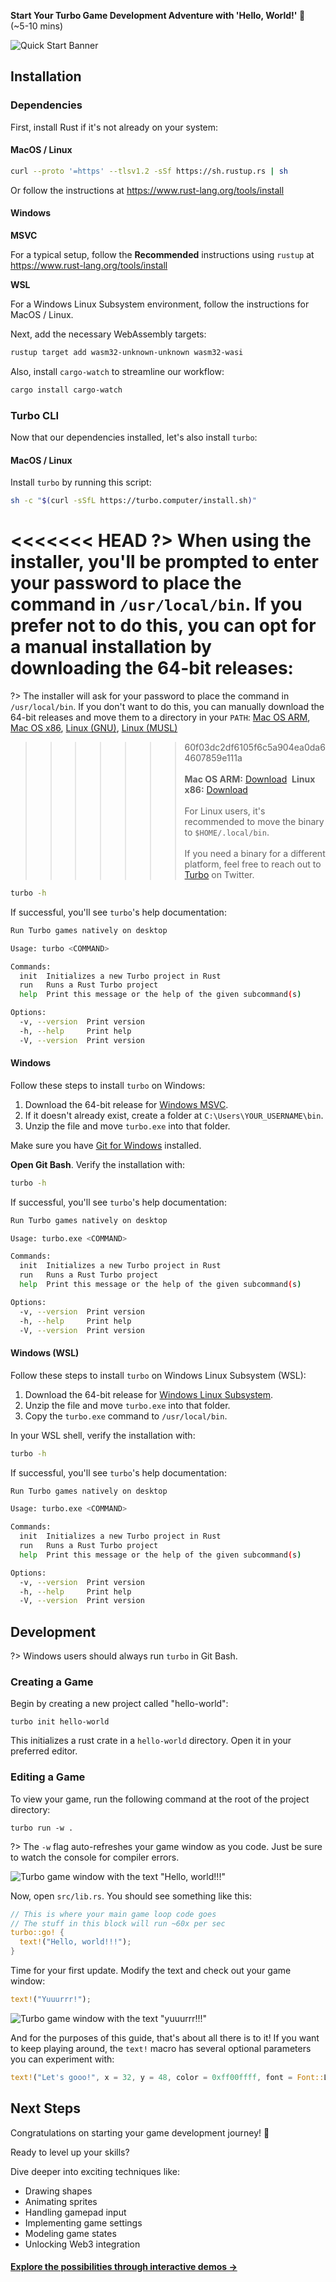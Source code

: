 **Start Your Turbo Game Development Adventure with 'Hello, World!' 🚀** (~5-10 mins)

![Quick Start Banner](_media/quick-start-banner.webp)

## Installation

### Dependencies   

First, install Rust if it's not already on your system:

<!-- tabs:start -->

#### **MacOS / Linux**

```bash
curl --proto '=https' --tlsv1.2 -sSf https://sh.rustup.rs | sh
```

Or follow the instructions at https://www.rust-lang.org/tools/install

#### **Windows**

**MSVC**

For a typical setup, follow the **Recommended** instructions using `rustup` at https://www.rust-lang.org/tools/install

**WSL**

For a Windows Linux Subsystem environment, follow the instructions for MacOS / Linux.

<!-- tabs:end -->

Next, add the necessary WebAssembly targets:

```bash
rustup target add wasm32-unknown-unknown wasm32-wasi
```

Also, install `cargo-watch` to streamline our workflow:

```bash
cargo install cargo-watch
```

### Turbo CLI

Now that our dependencies installed, let's also install `turbo`:

<!-- tabs:start -->

#### **MacOS / Linux**

Install `turbo` by running this script:

```bash
sh -c "$(curl -sSfL https://turbo.computer/install.sh)"
```

<<<<<<< HEAD
?> When using the installer, you'll be prompted to enter your password to place the command in `/usr/local/bin`. If you prefer not to do this, you can opt for a manual installation by downloading the 64-bit releases:
=======
?> The installer will ask for your password to place the command in `/usr/local/bin`. If you don't want to do this, you can manually download the 64-bit releases and move them to a directory in your `PATH`: [Mac OS ARM](https://turbo.computer/bin/turbo-0.2.1-aarch64-apple-darwin/turbo), [Mac OS x86](https://turbo.computer/bin/turbo-0.2.1-x86_64-apple-darwin/turbo), [Linux (GNU)](https://turbo.computer/bin/turbo-0.2.1-x86_64-unknown-linux-gnu/turbo), [Linux (MUSL)](https://turbo.computer/bin/turbo-0.2.1-x86_64-unknown-linux-musl/turbo)
>>>>>>> 60f03dc2df6105f6c5a904ea0da64607859e111a
<br /><br />
**Mac OS ARM:** [Download](https://turbo.computer/bin/aarch64-apple-darwin/turbo-cli)&nbsp; 
**Linux x86:** [Download](https://turbo.computer/bin/x86_64-unknown-linux-gnu/turbo-cli)
<br /><br />
For Linux users, it's recommended to move the binary to `$HOME/.local/bin`.
<br /><br />
If you need a binary for a different platform, feel free to reach out to [Turbo](https://twitter.com/makegamesfast) on Twitter.
  
```bash
turbo -h
```

If successful, you'll see `turbo`'s help documentation:

```bash
Run Turbo games natively on desktop

Usage: turbo <COMMAND>

Commands:
  init  Initializes a new Turbo project in Rust
  run   Runs a Rust Turbo project
  help  Print this message or the help of the given subcommand(s)

Options:
  -v, --version  Print version
  -h, --help     Print help
  -V, --version  Print version
```

#### **Windows**

Follow these steps to install `turbo` on Windows:

1. Download the 64-bit release for [Windows MSVC](https://turbo.computer/bin/turbo-0.2.1-x86_64-pc-windows-msvc/turbo.exe.zip).
2. If it doesn't already exist, create a folder at `C:\Users\YOUR_USERNAME\bin`.
3. Unzip the file and move `turbo.exe` into that folder.

Make sure you have [Git for Windows](https://git-scm.com/download/win) installed.

**Open Git Bash**. Verify the installation with:

```bash
turbo -h
```

If successful, you'll see `turbo`'s help documentation:

```bash
Run Turbo games natively on desktop

Usage: turbo.exe <COMMAND>

Commands:
  init  Initializes a new Turbo project in Rust
  run   Runs a Rust Turbo project
  help  Print this message or the help of the given subcommand(s)

Options:
  -v, --version  Print version
  -h, --help     Print help
  -V, --version  Print version
```

#### **Windows (WSL)**

Follow these steps to install `turbo` on Windows Linux Subsystem (WSL):

1. Download the 64-bit release for [Windows Linux Subsystem](https://turbo.computer/bin/turbo-0.2.1-x86_64-pc-windows-gnu/turbo.exe.zip).
2. Unzip the file and move `turbo.exe` into that folder.
3. Copy the `turbo.exe` command to `/usr/local/bin`.

In your WSL shell, verify the installation with:

```bash
turbo -h
```

If successful, you'll see `turbo`'s help documentation:

```bash
Run Turbo games natively on desktop

Usage: turbo.exe <COMMAND>

Commands:
  init  Initializes a new Turbo project in Rust
  run   Runs a Rust Turbo project
  help  Print this message or the help of the given subcommand(s)

Options:
  -v, --version  Print version
  -h, --help     Print help
  -V, --version  Print version
```

<!-- tabs:end -->



## Development

?> Windows users should always run `turbo` in Git Bash.

### Creating a Game

Begin by creating a new project called "hello-world":

```
turbo init hello-world
```

This initializes a rust crate in a `hello-world` directory. Open it in your preferred editor.


### Editing a Game

To view your game, run the following command at the root of the project directory:

```
turbo run -w .
```
?> The `-w` flag auto-refreshes your game window as you code. Just be sure to watch the console for compiler errors.


![Turbo game window with the text "Hello, world!!!"](_media/hello-world.png)

Now, open `src/lib.rs`. You should see something like this:

```rust
// This is where your main game loop code goes
// The stuff in this block will run ~60x per sec
turbo::go! {
  text!("Hello, world!!!");
}
```

Time for your first update. Modify the text and check out your game window:

```rust
text!("Yuuurrr!");
```

![Turbo game window with the text "yuuurrr!!!"](_media/yuuurrr.png)


And for the purposes of this guide, that's about all there is to it! If you want to keep playing around, the `text!` macro has several optional parameters you can experiment with:

```rust
text!("Let's gooo!", x = 32, y = 48, color = 0xff00ffff, font = Font::L);
```

## Next Steps

Congratulations on starting your game development journey! 🎉

Ready to level up your skills?

Dive deeper into exciting techniques like:

- Drawing shapes
- Animating sprites
- Handling gamepad input ️
- Implementing game settings
- Modeling game states
- Unlocking Web3 integration

#### [Explore the possibilities through interactive demos &rarr;](/examples)

<br />